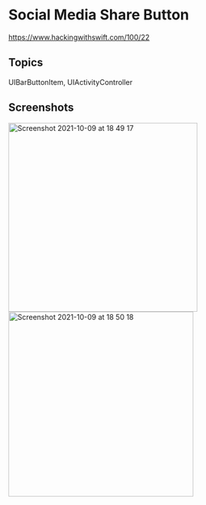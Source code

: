 # Social Media Share Button

https://www.hackingwithswift.com/100/22


## Topics

UIBarButtonItem, UIActivityController


## Screenshots
<img width="374" alt="Screenshot 2021-10-09 at 18 49 17" src="https://user-images.githubusercontent.com/79315087/136691864-8b72f42b-e4bb-4e1a-9480-1df473f08a1d.png"><img width="366" alt="Screenshot 2021-10-09 at 18 50 18" src="https://user-images.githubusercontent.com/79315087/136691871-7de92c24-b020-48e8-8928-df5bde1a213d.png">

